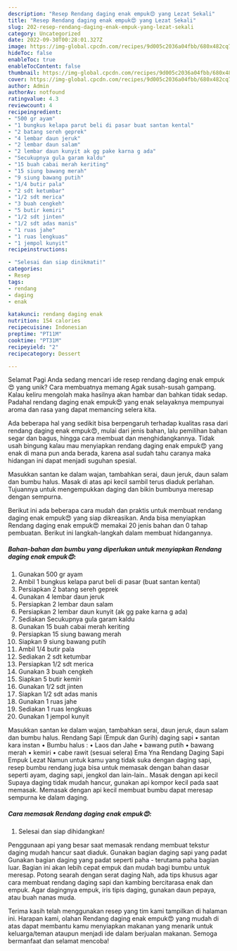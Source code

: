 ```yaml
---
description: "Resep Rendang daging enak empuk😍 yang Lezat Sekali"
title: "Resep Rendang daging enak empuk😍 yang Lezat Sekali"
slug: 202-resep-rendang-daging-enak-empuk-yang-lezat-sekali
category: Uncategorized
date: 2022-09-30T00:28:01.327Z
image: https://img-global.cpcdn.com/recipes/9d005c2036a04fbb/680x482cq70/rendang-daging-enak-empuk-foto-resep-utama.jpg
hideToc: false
enableToc: true
enableTocContent: false
thumbnail: https://img-global.cpcdn.com/recipes/9d005c2036a04fbb/680x482cq70/rendang-daging-enak-empuk-foto-resep-utama.jpg
cover: https://img-global.cpcdn.com/recipes/9d005c2036a04fbb/680x482cq70/rendang-daging-enak-empuk-foto-resep-utama.jpg
author: Admin
authorAv: notfound
ratingvalue: 4.3
reviewcount: 4
recipeingredient:
- "500 gr ayam"
- "1 bungkus kelapa parut beli di pasar buat santan kental"
- "2 batang sereh geprek"
- "4 lembar daun jeruk"
- "2 lembar daun salam"
- "2 lembar daun kunyit ak gg pake karna g ada"
- "Secukupnya gula garam kaldu"
- "15 buah cabai merah keriting"
- "15 siung bawang merah"
- "9 siung bawang putih"
- "1/4 butir pala"
- "2 sdt ketumbar"
- "1/2 sdt merica"
- "3 buah cengkeh"
- "5 butir kemiri"
- "1/2 sdt jinten"
- "1/2 sdt adas manis"
- "1 ruas jahe"
- "1 ruas lengkuas"
- "1 jempol kunyit"
recipeinstructions:

- "Selesai dan siap dinikmati!"
categories:
- Resep
tags:
- rendang
- daging
- enak

katakunci: rendang daging enak 
nutrition: 154 calories
recipecuisine: Indonesian
preptime: "PT11M"
cooktime: "PT31M"
recipeyield: "2"
recipecategory: Dessert

---
```



Selamat Pagi Anda sedang mencari ide resep rendang daging enak empuk😍 yang unik? Cara membuatnya memang Agak susah-susah gampang. Kalau keliru mengolah maka hasilnya akan hambar dan bahkan tidak sedap. Padahal rendang daging enak empuk😍 yang enak selayaknya mempunyai aroma dan rasa yang dapat memancing selera kita.


Ada beberapa hal yang sedikit bisa berpengaruh terhadap kualitas rasa dari rendang daging enak empuk😍, mulai dari jenis bahan, lalu pemilihan bahan segar dan bagus, hingga cara membuat dan menghidangkannya. Tidak usah bingung kalau mau menyiapkan rendang daging enak empuk😍 yang enak di mana pun anda berada, karena asal sudah tahu caranya maka hidangan ini dapat menjadi suguhan spesial.

Masukkan santan ke dalam wajan, tambahkan serai, daun jeruk, daun salam dan bumbu halus. Masak di atas api kecil sambil terus diaduk perlahan. Tujuannya untuk mengempukkan daging dan bikin bumbunya meresap dengan sempurna.


Berikut ini ada beberapa cara mudah dan praktis untuk membuat rendang daging enak empuk😍 yang siap dikreasikan. Anda bisa menyiapkan Rendang daging enak empuk😍 memakai 20 jenis bahan dan 0 tahap pembuatan. Berikut ini langkah-langkah dalam membuat hidangannya.

<!--inarticleads1-->

##### Bahan-bahan dan bumbu yang diperlukan untuk menyiapkan Rendang daging enak empuk😍:

1. Gunakan 500 gr ayam
1. Ambil 1 bungkus kelapa parut beli di pasar (buat santan kental)
1. Persiapkan 2 batang sereh geprek
1. Gunakan 4 lembar daun jeruk
1. Persiapkan 2 lembar daun salam
1. Persiapkan 2 lembar daun kunyit (ak gg pake karna g ada)
1. Sediakan Secukupnya gula garam kaldu
1. Gunakan 15 buah cabai merah keriting
1. Persiapkan 15 siung bawang merah
1. Siapkan 9 siung bawang putih
1. Ambil 1/4 butir pala
1. Sediakan 2 sdt ketumbar
1. Persiapkan 1/2 sdt merica
1. Gunakan 3 buah cengkeh
1. Siapkan 5 butir kemiri
1. Gunakan 1/2 sdt jinten
1. Siapkan 1/2 sdt adas manis
1. Gunakan 1 ruas jahe
1. Sediakan 1 ruas lengkuas
1. Gunakan 1 jempol kunyit


Masukkan santan ke dalam wajan, tambahkan serai, daun jeruk, daun salam dan bumbu halus. Rendang Sapi (Empuk dan Gurih) daging sapi • santan kara instan • Bumbu halus : • Laos dan Jahe • bawang putih • bawang merah • kemiri • cabe rawit (sesuai selera) Ema Yna Rendang Daging Sapi Empuk Lezat Namun untuk kamu yang tidak suka dengan daging sapi, resep bumbu rendang juga bisa untuk memasak dengan bahan dasar seperti ayam, daging sapi, jengkol dan lain-lain.. Masak dengan api kecil Supaya daging tidak mudah hancur, gunakan api kompor kecil pada saat memasak. Memasak dengan api kecil membuat bumbu dapat meresap sempurna ke dalam daging. 

<!--inarticleads2-->

##### Cara memasak Rendang daging enak empuk😍:


1. Selesai dan siap dihidangkan!

Penggunaan api yang besar saat memasak rendang membuat tekstur daging mudah hancur saat diaduk. Gunakan bagian daging sapi yang padat Gunakan bagian daging yang padat seperti paha - terutama paha bagian luar. Bagian ini akan lebih cepat empuk dan mudah bagi bumbu untuk meresap. Potong searah dengan serat daging Nah, ada tips khusus agar cara membuat rendang daging sapi dan kambing bercitarasa enak dan empuk. Agar dagingnya empuk, iris tipis daging, gunakan daun pepaya, atau buah nanas muda. 

Terima kasih telah menggunakan resep yang tim kami tampilkan di halaman ini. Harapan kami, olahan Rendang daging enak empuk😍 yang mudah di atas dapat membantu kamu menyiapkan makanan yang menarik untuk keluarga/teman ataupun menjadi ide dalam berjualan makanan. Semoga bermanfaat dan selamat mencoba!
